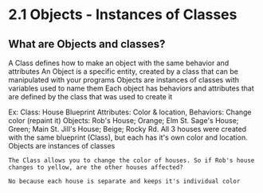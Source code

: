 # 2.1 Objects - Instances of Classes
## What are Objects and classes?
A Class defines how  to make an object with the same behavior and attributes
An Object is a specific entity, created by a class that can be manipulated with your programs
Objects are instances of classes with variables used to name them
Each object has behaviors and attributes that are defined by the class that was used to create it

Ex:
    Class: House Blueprint
    Attributes: Color & location, Behaviors: Change color (repaint it)
    Objects: Rob's House; Orange; Elm St.
             Sage's House; Green; Main St.
             Jill's House; Beige; Rocky Rd.
    All 3 houses were created with the same blueprint (Class), but each has it's own color and location.
    Objects are instances of classes

    The Class allows you to change the color of houses. So if Rob's house changes to yellow, are the other houses affected?
    
    No because each house is separate and keeps it's individual color
